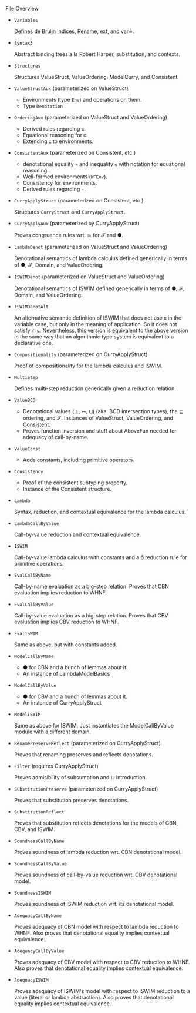 

File Overview

* `Variables`

  Defines de Bruijn indices, Rename, ext, and var≟.

* `Syntax3`

  Abstract binding trees a la Robert Harper,
  substitution, and contexts. 

* `Structures`

   Structures ValueStruct, ValueOrdering, ModelCurry, and Consistent.

* `ValueStructAux`  (parameterized on ValueStruct)

   * Environments (type `Env`) and operations on them.
   * Type `Denotation`

* `OrderingAux` (parameterized on ValueStruct and ValueOrdering)

   * Derived rules regarding `⊑`.
   * Equational reasoning for `⊑`.
   * Extending `⊑` to environments.

* `ConsistentAux` (parameterized on Consistent, etc.)

   * denotational equality `≃` and inequality `≲`
	 with notation for equational reasoning.
   * Well-formed environments (`WFEnv`).
   * Consistency for environments.
   * Derived rules regarding `~`.

* `CurryApplyStruct` (parameterized on Consistent, etc.)

   Structures `CurryStruct` and `CurryApplyStruct`.
   
* `CurryApplyAux` (parameterized by CurryApplyStruct)

   Proves congruence rules wrt. ≃ for ℱ and ●. 

* `LambdaDenot` (parameterized on ValueStruct and ValueOrdering)

  Denotational semantics of lambda calculus defined
  generically in terms of ●, ℱ, Domain, and ValueOrdering.

* `ISWIMDenot` (parameterized on ValueStruct and ValueOrdering)

  Denotational semantics of ISWIM defined
  generically in terms of ●, ℱ, Domain, and ValueOrdering.

* `ISWIMDenotAlt`

  An alternative semantic definition of ISWIM that does not use `⊑`
  in the variable case, but only in the meaning of application.
  So it does not satisfy `ℰ-⊑`. Nevertheless, this version is equivalent
  to the above version in the same way that an algorithmic
  type system is equivalent to a declarative one.  

* `Compositionality` (parameterized on CurryApplyStruct)

   Proof of compositionality for the lambda calculus and ISWIM.

* `MultiStep`

  Defines multi-step reduction generically given a reduction
  relation.

* `ValueBCD`

  * Denotational values (⊥, ↦, ⊔) (aka. BCD intersection
    types), the ⊑ ordering, and ℱ. Instances of ValueStruct,
    ValueOrdering, and Consistent.
  * Proves function inversion and stuff about AboveFun needed for
    adequacy of call-by-name.

* `ValueConst`

  * Adds constants, including primitive operators.

* `Consistency`

  * Proof of the consistent subtyping property.
  * Instance of the Consistent structure.

* `Lambda`

  Syntax, reduction, and contextual equivalence for the lambda
  calculus.

* `LambdaCallByValue`

  Call-by-value reduction and contextual equivalence.

* `ISWIM`

  Call-by-value lambda calculus with constants and a δ reduction rule
  for primitive operations.

* `EvalCallByName`

  Call-by-name evaluation as a big-step relation.
  Proves that CBN evaluation implies reduction to WHNF.

* `EvalCallByValue`

  Call-by-value evaluation as a big-step relation.
  Proves that CBV evaluation implies CBV reduction to WHNF.

* `EvalISWIM`

  Same as above, but with constants added.

* `ModelCallByName`

  * ● for CBN and a bunch of lemmas about it.
  * An instance of LambdaModelBasics

* `ModelCallByValue`

  * ● for CBV and a bunch of lemmas about it.
  * An instance of CurryApplyStruct

* `ModelISWIM`

  Same as above for ISWIM. Just instantiates the ModelCallByValue
  module with a different domain.

* `RenamePreserveReflect` (parameterized on CurryApplyStruct)

  Proves that renaming preserves and reflects denotations.

* `Filter` (requires CurryApplyStruct)

  Proves admisibility of subsumption and ⊔ introduction.

* `SubstitutionPreserve` (parameterized on CurryApplyStruct)

  Proves that substitution preserves denotations.

* `SubstitutionReflect`

  Proves that substitution reflects denotations for the models
  of CBN, CBV, and ISWIM.

* `SoundnessCallByName`

  Proves soundness of lambda reduction wrt. CBN denotational model.

* `SoundnessCallByValue`

  Proves soundness of call-by-value reduction wrt. CBV denotational model.

* `SoundnessISWIM`

  Proves soundness of ISWIM reduction wrt. its denotational model.

* `AdequacyCallByName`

  Proves adequacy of CBN model with respect to lambda reduction to WHNF.
  Also proves that denotational equality implies contextual equivalence.

* `AdequacyCallByValue`

  Proves adequacy of CBV model with respect to CBV reduction to WHNF.
  Also proves that denotational equality implies contextual equivalence.

* `AdequacyISWIM`

  Proves adequacy of ISWIM's model with respect to ISWIM reduction to
  a value (literal or lambda abstraction).  Also proves that
  denotational equality implies contextual equivalence.

